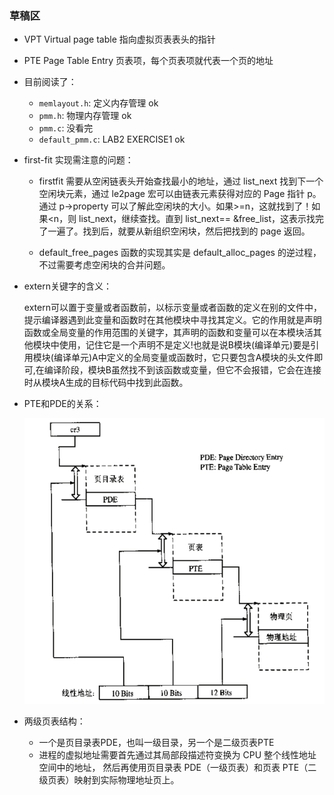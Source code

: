 ### 草稿区


* VPT Virtual page table 指向虚拟页表表头的指针
* PTE Page Table Entry 页表项，每个页表项就代表一个页的地址


* 目前阅读了：
	* `memlayout.h`: 定义内存管理 ok
	* `pmm.h`: 物理内存管理 ok
	* `pmm.c`: 没看完 
	* `default_pmm.c`: LAB2 EXERCISE1 ok
	
* first-fit 实现需注意的问题：

	* firstfit 需要从空闲链表头开始查找最小的地址，通过 list_next 找到下一个空闲块元素，通过 le2page 宏可以由链表元素获得对应的 Page 指针 p。通过 p->property 可以了解此空闲块的大小。如果>=n，这就找到了！如果<n，则 list_next，继续查找。直到 list_next== &free_list，这表示找完了一遍了。找到后，就要从新组织空闲块，然后把找到的 page 返回。

	* default_free_pages 函数的实现其实是 default_alloc_pages 的逆过程，不过需要考虑空闲块的合并问题。

* extern关键字的含义：
	
	extern可以置于变量或者函数前，以标示变量或者函数的定义在别的文件中，提示编译器遇到此变量和函数时在其他模块中寻找其定义。它的作用就是声明函数或全局变量的作用范围的关键字，其声明的函数和变量可以在本模块活其他模块中使用，记住它是一个声明不是定义!也就是说B模块(编译单元)要是引用模块(编译单元)A中定义的全局变量或函数时，它只要包含A模块的头文件即可,在编译阶段，模块B虽然找不到该函数或变量，但它不会报错，它会在连接时从模块A生成的目标代码中找到此函数。

* PTE和PDE的关系：
	
	![05](./screenshot/05.png)

* 两级页表结构：
	* 一个是页目录表PDE，也叫一级目录，另一个是二级页表PTE
	* 进程的虚拟地址需要首先通过其局部段描述符变换为 CPU 整个线性地址空间中的地址， 然后再使用页目录表 PDE（一级页表）和页表 PTE（二级页表）映射到实际物理地址页上。
